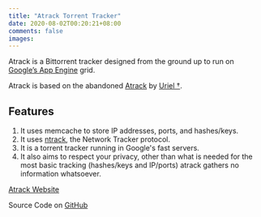 ```yaml
---
title: "Atrack Torrent Tracker"
date: 2020-08-02T00:20:21+08:00
comments: false
images:
---
```

Atrack is a Bittorrent tracker designed from the ground up to run on [Google’s App Engine](https://cloud.google.com/appengine/) grid.

Atrack is based on the abandoned [Atrack](http://repo.cat-v.org/atrack/) by [Uriel †](https://github.com/uriel).

## Features
1. It uses memcache to store IP addresses, ports, and hashes/keys.
2. It uses [ntrack](http://repo.cat-v.org/atrack/ntrack), the Network Tracker protocol.
3. It is a torrent tracker running in Google's fast servers.
4. It also aims to respect your privacy, other than what is needed for the most basic tracking (hashes/keys and IP/ports) atrack gathers no information whatsoever.

[Atrack Website](https://atrack.eu.org/)

Source Code on [GitHub](https://github.com/AnimMouse/atrack)